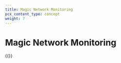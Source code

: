 ```yaml
---
title: Magic Network Monitoring
pcx_content_type: concept
weight: 7
---
```


# Magic Network Monitoring

{{<render file="_magic-transit-integration.md" productFolder="magic-network-monitoring">}}
